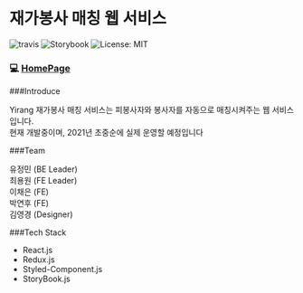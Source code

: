<h1>재가봉사 매칭 웹 서비스</h1>

<p>
    <img alt="travis" src="https://travis-ci.com/YirangDevs/Front.svg?branch=master"/>
    <img alt="Storybook" src="https://github.com/storybookjs/brand/raw/master/badge/badge-storybook.svg?sanitize=true"/>
    <img alt="License: MIT" src="https://img.shields.io/badge/License-MIT-yellow.svg"/>
</p>

### :computer: [HomePage](http://ec2-3-35-99-114.ap-northeast-2.compute.amazonaws.com/)

###Introduce
<div>Yirang 재가봉사 매칭 서비스는 피봉사자와 봉사자를 자동으로 매칭시켜주는 웹 서비스 입니다.</div>
<div>현재 개발중이며, 2021년 초중순에 실제 운영할 예정입니다</div>

###Team
<div>유정민 (BE Leader)</div>
<div>최용원 (FE Leader)</div>
<div>이채은 (FE)</div>
<div>박연후 (FE)</div>
<div>김영경 (Designer)</div>

###Tech Stack
* React.js
* Redux.js
* Styled-Component.js
* StoryBook.js
